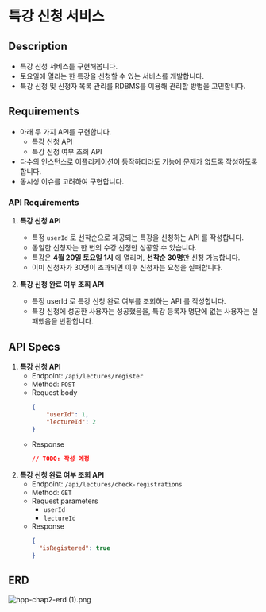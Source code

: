 # 특강 신청 서비스

## Description

- 특강 신청 서비스를 구현해봅니다.
- 토요일에 열리는 한 특강을 신청할 수 있는 서비스를 개발합니다.
- 특강 신청 및 신청자 목록 관리를 RDBMS를 이용해 관리할 방법을 고민합니다.

## Requirements

- 아래 두 가지 API를 구현합니다.
    - 특강 신청 API
    - 특강 신청 여부 조회 API
- 다수의 인스턴스로 어플리케이션이 동작하더라도 기능에 문제가 없도록 작성하도록 합니다.
- 동시성 이슈를 고려하여 구현합니다.

### API Requirements

1. **특강 신청 API**
    - 특정 `userId` 로 선착순으로 제공되는 특강을 신청하는 API 를 작성합니다.
    - 동일한 신청자는 한 번의 수강 신청만 성공할 수 있습니다.
    - 특강은 **4월 20일 토요일 1시** 에 열리며, **선착순 30명**만 신청 가능합니다.
    - 이미 신청자가 30명이 초과되면 이후 신청자는 요청을 실패합니다.

2. **특강 신청 완료 여부 조회 API**
    - 특정 userId 로 특강 신청 완료 여부를 조회하는 API 를 작성합니다.
    - 특강 신청에 성공한 사용자는 성공했음을, 특강 등록자 명단에 없는 사용자는 실패했음을 반환합니다.

## API Specs

1. **특강 신청 API**
    - Endpoint: `/api/lectures/register`
    - Method: `POST`
    - Request body
        ```json 
        {
            "userId": 1,    
            "lectureId": 2  
        }
        ```
    - Response
        ```json
        // TODO: 작성 예정
        ```
2. **특강 신청 완료 여부 조회 API**
    - Endpoint: `/api/lectures/check-registrations`
    - Method: `GET`
    - Request parameters
        - `userId`
        - `lectureId`
    - Response
        ```json
        {
          "isRegistered": true
        }
        ```

## ERD

![hpp-chap2-erd (1).png](..%2F..%2F..%2FDownloads%2Fhpp-chap2-erd%20%281%29.png)
